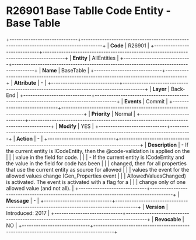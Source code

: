 ﻿---
erp.type: business-rule
erp.entity: all-entities
---

# R26901 Base TablIe Code Entity - Base Table
+-----------------------------+---------------------------------------------------------------------------------------+
| **Code**                    | R26901                                                                                |
+-----------------------------+---------------------------------------------------------------------------------------+
| **Entity**                  | AllEntities                                                                           |
+-----------------------------+---------------------------------------------------------------------------------------+
| **Name**                    | BaseTable                                                                             |
+-----------------------------+---------------------------------------------------------------------------------------+
| **Attribute**               | \-                                                                                    |
+-----------------------------+---------------------------------------------------------------------------------------+
| **Layer**                   | Back-End                                                                              |
+-----------------------------+---------------------------------------------------------------------------------------+
| **Events**                  | Commit                                                                                |
+-----------------------------+---------------------------------------------------------------------------------------+
| **Priority**                | Normal                                                                                |
+-----------------------------+---------------------------------------------------------------------------------------+
| **Modify**                  | YES                                                                                   |
+-----------------------------+---------------------------------------------------------------------------------------+
| **Action**                  | \-                                                                                    |
+-----------------------------+---------------------------------------------------------------------------------------+
| **Description**             | - If the current entity is ICodeEntity, then the @code-validation is applied on the   |
|                             | value in the field for code.                                                          |
|                             | - If the current entity is ICodeEntity and the value in the field for code has been   |
|                             | changed, then for all properties that use the current entity as source for allowed    |
|                             | values the event for the allowed values change (Gen_Properties event                  |
|                             | AllowedValuesChanged) is activated. The event is activated with a flag for a          |
|                             | change only of one allowed value (and not all).                                       |
+-----------------------------+---------------------------------------------------------------------------------------+
| **Message**                 | \-                                                                                    |
+-----------------------------+---------------------------------------------------------------------------------------+
| **Version**                 | Introduced: 2017                                                                      |
+-----------------------------+---------------------------------------------------------------------------------------+
| **Revocable**               | NO                                                                                    |
+-----------------------------+---------------------------------------------------------------------------------------+
